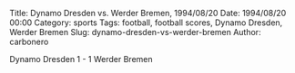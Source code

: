 Title: Dynamo Dresden vs. Werder Bremen, 1994/08/20
Date: 1994/08/20 00:00
Category: sports
Tags: football, football scores, Dynamo Dresden, Werder Bremen
Slug: dynamo-dresden-vs-werder-bremen
Author: carbonero


Dynamo Dresden 1 - 1 Werder Bremen
